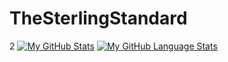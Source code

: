 # TheSterlingStandard

2
[![My GitHub Stats](https://github-readme-stats.vercel.app/api/?username=LivSterling&count_private=true&theme=tokyonight&showicons=true)]()
[![My GitHub Language Stats](https://github-readme-stats.vercel.app/api/top-langs/?username=LivSterling&langs_count=5&theme=tokyonight)]()
